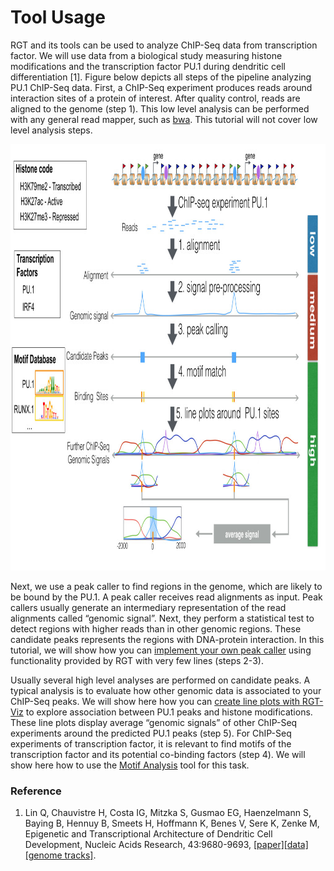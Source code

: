 # Tool Usage

RGT and its tools can be used to analyze ChIP-Seq data from transcription factor. We will use data from a biological study measuring histone modifications and the transcription factor PU.1 during dendritic cell differentiation [1]. Figure below depicts all steps of the pipeline analyzing PU.1 ChIP-Seq data. First, a  ChIP-Seq experiment produces reads around interaction sites of a protein of interest. After quality control, reads are aligned to the genome (step 1). This low level analysis can be performed with any general read mapper, such as [bwa](http://bio-bwa.sourceforge.net/). This tutorial will not cover low level analysis steps.

<img src="../_static/rgt/Figure1.001-1024x682.jpeg" width="1024" height="682" >

Next, we use a peak caller to find regions in the genome, which are likely to be bound by the PU.1. A peak caller receives read alignments as input. Peak callers usually generate an intermediary representation of the read alignments called “genomic signal”. Next, they perform a statistical test to detect regions with higher reads than in other genomic regions. These candidate peaks represents the regions with DNA-protein interaction. In this tutorial, we will show how you can [implement your own peak caller](https://reg-gen.readthedocs.io/en/latest/rgt/tutorial-peak-calling.html) using functionality provided by RGT with very few lines (steps 2-3).

Usually several high level analyses are performed on candidate peaks. A typical analysis is to evaluate how other genomic data is associated to your ChIP-Seq peaks. We will show here how you can [create line plots with RGT-Viz](https://reg-gen.readthedocs.io/en/latest/rgt-viz/tutorial.html) to explore association between PU.1 peaks and histone modifications. These line plots display average “genomic signals” of other ChIP-Seq experiments around the predicted PU.1 peaks (step 5). For ChIP-Seq experiments of transcription factor, it is relevant to find motifs of the transcription factor and its potential co-binding factors (step 4). We will show here how to use the [Motif Analysis](https://reg-gen.readthedocs.io/en/latest/motif_analysis/tutorial.html) tool for this task.

### Reference 

1. Lin Q, Chauvistre H, Costa IG, Mitzka S, Gusmao EG, Haenzelmann S, Baying B, Hennuy B, Smeets H, Hoffmann K, Benes V, Sere K, Zenke M, Epigenetic and Transcriptional Architecture of Dendritic Cell Development, Nucleic Acids Research, 43:9680-9693, [[paper]](http://nar.oxfordjournals.org/content/early/2015/10/15/nar.gkv1056.full)[[data]](http://www.ncbi.nlm.nih.gov/geo/query/acc.cgi?acc=GSE64767)[[genome tracks]](http://www.molcell.rwth-aachen.de/dc/).


